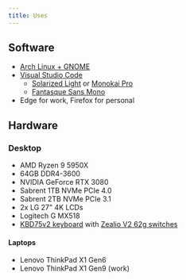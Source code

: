 ```yaml
---
title: Uses
---
```


## Software

* [Arch Linux + GNOME](https://archlinux.org/)
* [Visual Studio Code](https://code.visualstudio.com/)
   * [Solarized Light](https://ethanschoonover.com/solarized/) or [Monokai Pro](https://monokai.pro/vscode)
   * [Fantasque Sans Mono](https://github.com/belluzj/fantasque-sans)
* Edge for work, Firefox for personal

## Hardware

### Desktop

* AMD Ryzen 9 5950X
* 64GB DDR4-3600
* NVIDIA GeForce RTX 3080
* Sabrent 1TB NVMe PCIe 4.0
* Sabrent 2TB NVMe PCIe 3.1
* 2x LG 27" 4K LCDs
* Logitech G MX518
* [KBD75v2 keyboard](https://kbdfans.com/collections/kbd75-v2/products/kbd75-v2-hot-swap-mechancial-keyboard-diy-kit) with [Zealio V2 62g switches](https://zealpc.net/products/zealio?variant=6502846147)

#### Laptops

* Lenovo ThinkPad X1 Gen6
* Lenovo ThinkPad X1 Gen9 (work)
